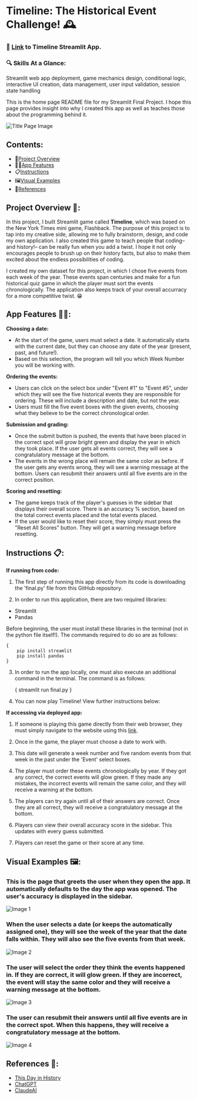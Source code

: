 # Timeline: The Historical Event Challenge! 🕰️

### 🔗 [Link](https://timeline-final.streamlit.app) to Timeline Streamlit App.

### 🔍 Skills At a Glance:
Streamlit web app deployment, game mechanics design, conditional logic, interactive UI creation, data management, user input validation, session state handling

This is the home page README file for my Streamlit Final Project. I hope this page provides insight into why I created this app as well as teaches those about the programming behind it. 

![Title Page Image](pictures/flashback.jpg)

## Contents:
- 🧩[Project Overview](#project-overview)
- 👩‍💻[App Features](#app-features)
- 📋[Instructions](#instructions)
- 🖼️[Visual Examples](#visual-examples)
- 📕[References](#references)

## Project Overview 🧩:
In this project, I built Streamlit game called **Timeline**, which was based on the New York Times mini game, Flashback. The purpose of this project is to tap into my creative side, allowing me to fully brainstorm, design, and code my own application. I also created this game to teach people that coding– and history!– can be really fun when you add a twist. I hope it not only encourages people to brush up on their history facts, but also to make them excited about the endless possibilities of coding.

I created my own dataset for this project, in which I chose five events from each week of the year. These events span centuries and make for a fun historical quiz game in which the player must sort the events chronologically. The application also keeps track of your overall accurracy for a more competitive twist. 😁

## App Features 👩‍💻:
**Choosing a date:**
- At the start of the game, users must select a date. It automatically starts with the current date, but they can choose any date of the year (present, past, and future!). 
- Based on this selection, the program will tell you which Week Number you will be working with.

**Ordering the events:**
- Users can click on the select box under "Event #1" to "Event #5", under which they will see the five historical events they are responsible for ordering. These will include a description and date, but not the year.
- Users must fill the five event boxes with the given events, choosing what they believe to be the correct chronological order.

**Submission and grading:**
- Once the submit button is pushed, the events that have been placed in the correct spot will grow bright green and display the year in which they took place. If the user gets all events correct, they will see a congratulatory message at the bottom.
- The events in the wrong place will remain the same color as before. If the user gets any events wrong, they will see a warning message at the bottom. Users can resubmit their answers until all five events are in the correct position.

**Scoring and resetting:**
- The game keeps track of the player's guesses in the sidebar that displays their overall score. There is an accuracy % section, based on the total correct events placed and the total events placed.
- If the user would like to reset their score, they simply must press the "Reset All Scores" button. They will get a warning message before resetting.

## Instructions 📋:
**If running from code:**
1. The first step of running this app directly from its code is downloading the 'final.py' file from this GitHub repository.

2. In order to run this application, there are two required libraries:
- Streamlit
- Pandas

Before beginning, the user must install these libraries in the terminal (not in the python file itself!). The commands required to do so are as follows:

    { 
        pip install streamlit
        pip install pandas
    }

3. In order to run the app locally, one must also execute an additional command in the terminal. The command is as follows:

    {
        streamlit run final.py
    }

4. You can now play Timeline! View further instructions below:

**If accessing via deployed app:**
1. If someone is playing this game directly from their web browser, they must simply navigate to the website using this [link](https://timeline-final.streamlit.app).

2. Once in the game, the player must choose a date to work with. 

3. This date will generate a week number and five random events from that week in the past under the 'Event' select boxes.

4. The player must order these events chronologically by year. If they got any correct, the correct events will glow green. If they made any mistakes, the incorrect events will remain the same color, and they will receive a warning at the bottom. 

5. The players can try again until all of their answers are correct. Once they are all correct, they will receive a congratulatory message at the bottom.

6. Players can view their overall accuracy score in the sidebar. This updates with every guess submitted.

7. Players can reset the game or their score at any time.

## Visual Examples 🖼️:
### This is the page that greets the user when they open the app. It automatically defaults to the day the app was opened. The user's accuracy is displayed in the sidebar.
![Image 1](pictures/Image_1.jpeg)

### When the user selects a date (or keeps the automatically assigned one), they will see the week of the year that the date falls within. They will also see the five events from that week.
![Image 2](pictures/Image_2.jpeg)

### The user will select the order they think the events happened in. If they are correct, it will glow green. If they are incorrect, the event will stay the same color and they will receive a warning message at the bottom.
![Image 3](pictures/Image_3.jpeg)

### The user can resubmit their answers until all five events are in the correct spot. When this happens, they will receive a congratulatory message at the bottom.
![Image 4](pictures/Image_4.jpeg)

## References 📕:
- [This Day in History](https://www.history.com/this-day-in-history/march-18)
- [ChatGPT](https://chatgpt.com)
- [ClaudeAI](https://claude.ai/new)
